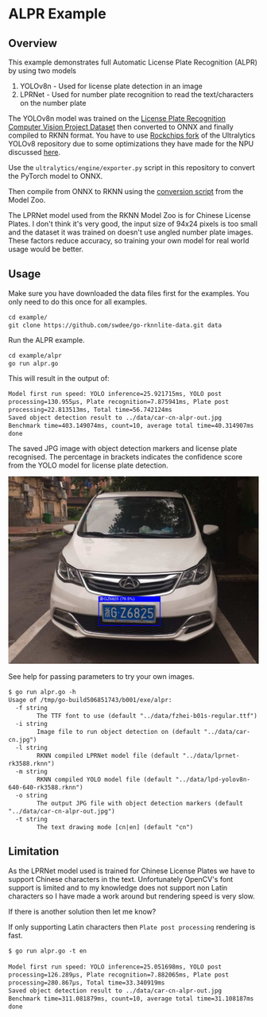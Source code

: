 # ALPR Example

## Overview

This example demonstrates full Automatic License Plate Recognition (ALPR) by using
two models
  1. YOLOv8n - Used for license plate detection in an image
  2. LPRNet - Used for number plate recognition to read the text/characters on the number plate

The YOLOv8n model was trained on the 
[License Plate Recognition Computer Vision Project Dataset](https://universe.roboflow.com/roboflow-universe-projects/license-plate-recognition-rxg4e)
 then converted to ONNX and finally compiled to RKNN format.  You have to use
[Rockchips fork](https://github.com/airockchip/ultralytics_yolov8) of the 
Ultralytics YOLOv8 repository due to some optimizations they have made for the NPU discussed 
[here](https://github.com/rockchip-linux/rknn-toolkit2/issues/272).  

Use the `ultralytics/engine/exporter.py` script in this repository to convert the
PyTorch model to ONNX.

Then compile from ONNX to RKNN using the [conversion script](https://github.com/airockchip/rknn_model_zoo/blob/main/examples/yolov8/python/convert.py)
from the Model Zoo.

The LPRNet model used from the RKNN Model Zoo is for Chinese License Plates.
I don't think it's very good, the input size of 94x24 pixels is too small and 
the dataset it was trained on doesn't use angled number plate images.  
These factors reduce accuracy, so training your own model for real world 
usage would be better.


## Usage


Make sure you have downloaded the data files first for the examples.
You only need to do this once for all examples.

```
cd example/
git clone https://github.com/swdee/go-rknnlite-data.git data
```

Run the ALPR example.
```
cd example/alpr
go run alpr.go
```

This will result in the output of:
```
Model first run speed: YOLO inference=25.921715ms, YOLO post processing=130.955µs, Plate recognition=7.875941ms, Plate post processing=22.813513ms, Total time=56.742124ms
Saved object detection result to ../data/car-cn-alpr-out.jpg
Benchmark time=403.149074ms, count=10, average total time=40.314907ms
done
```

The saved JPG image with object detection markers and license plate recognised.  The 
percentage in brackets indicates the confidence score from the YOLO model for 
license plate detection.

![car-cn-out.jpg](car-cn-out.jpg)

See help for passing parameters to try your own images.
```
$ go run alpr.go -h
Usage of /tmp/go-build506851743/b001/exe/alpr:
  -f string
        The TTF font to use (default "../data/fzhei-b01s-regular.ttf")
  -i string
        Image file to run object detection on (default "../data/car-cn.jpg")
  -l string
        RKNN compiled LPRNet model file (default "../data/lprnet-rk3588.rknn")
  -m string
        RKNN compiled YOLO model file (default "../data/lpd-yolov8n-640-640-rk3588.rknn")
  -o string
        The output JPG file with object detection markers (default "../data/car-cn-alpr-out.jpg")
  -t string
        The text drawing mode [cn|en] (default "cn")
```


## Limitation

As the LPRNet model used is trained for Chinese License Plates we have to support
Chinese characters in the text.   Unfortunately OpenCV's font support is limited
and to my knowledge does not support non Latin characters so I have made a 
work around but rendering speed is very slow.

If there is another solution then let me know?

If only supporting Latin characters then `Plate post processing` rendering is fast.

```
$ go run alpr.go -t en

Model first run speed: YOLO inference=25.051698ms, YOLO post processing=126.289µs, Plate recognition=7.882065ms, Plate post processing=280.867µs, Total time=33.340919ms
Saved object detection result to ../data/car-cn-alpr-out.jpg
Benchmark time=311.081879ms, count=10, average total time=31.108187ms
done
```


